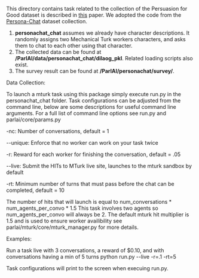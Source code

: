This directory contains task related to the collection of the
Persuasion for Good dataset is described in [this](https://arxiv.org/abs/1906.06725) paper.
We adopted the code from the [Persona-Chat](https://arxiv.org/pdf/1801.07243.pdf) dataset collection.

1. **personachat_chat** assumes we already have character descriptions. It randomly assigns
two Mechanical Turk workers characters, and asks them to chat to each other using that character.
2. The collected data can be found at **/ParlAI/data/personachat_chat/dilaog_pkl**. Related loading scripts also exist.
3. The survey result can be found at **/ParlAI/personachat/survey/**.

Data Collection:

To launch a mturk task using this package simply execute run.py in the personachat_chat folder. 
Task configurations can be adjusted from the command line, below are some descriptions for useful command line arguments.
For a full list of command line options see run.py and parlai/core/params.py

-nc:           Number of conversations, default = 1

--unique:      Enforce that no worker can work on your task twice

-r:            Reward for each worker for finishing the conversation, default = .05

--live:        Submit the HITs to MTurk live site, launches to the mturk sandbox by default

-rt:           Minimum number of turns that must pass before the chat can be completed, default = 10

The number of hits that will launch is equal to num_conversations * num_agents_per_convo * 1.5
This task involves two agents so num_agents_per_convo will always be 2. 
The default mturk hit multiplier is 1.5 and is used to ensure worker availibility see parlai/mturk/core/mturk_manager.py for more details.

Examples:

Run a task live with 3 conversations, a reward of $0.10, and with conversations having a min of 5 turns
python run.py --live -r=.1 -rt=5

Task configurations will print to the screen when execuing run.py.